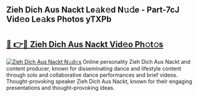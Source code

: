 ## Zieh Dich Aus Nackt Le𝚊k𝚎d N𝚞𝚍e - Part-7cJ Vid𝚎o Le𝚊ks Photos yTXPb

# <h2><a href="http://fb5qqx.evod.top/?m=Zieh+Dich+Aus+Nackt">🔗 👉🔴 Zieh Dich Aus Nackt Vid𝚎o Ph𝚘t𝚘s</a></h2>

[![Zieh Dich Aus Nackt N𝚞d𝚎s](https://i.imgur.com/8V9OHl7.gif)](http://fb5qqx.evod.top/?m=Zieh+Dich+Aus+Nackt)
Online personality Zieh Dich Aus Nackt and content producer, known for disseminating dance and lifestyle content through solo and collaborative dance performances and brief videos. Thought-provoking speaker Zieh Dich Aus Nackt, known for their engaging presentations and thought-provoking ideas. 

